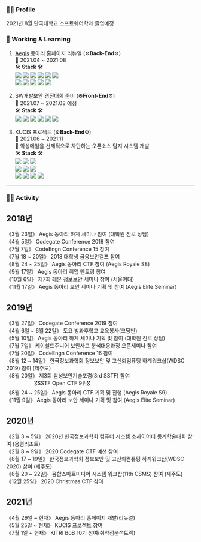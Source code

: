 ### 🙋‍♂️ Profile<br>
2021년 8월 단국대학교 소프트웨어학과 졸업예정<br>

### 🔭 Working & Learning<br>
1. [Aegis](https://dk-aegis.org/xe/) 동아리 홈페이지 리뉴얼 (⚙**Back-End**⚙)<br>
📅 2021.04 ~ 2021.08<br>
🛠 **Stack** 🛠<br>
<img src="https://img.shields.io/badge/HTML-E34F26?style=flat-square&logo=HTML5&logoColor=white"/></a>
<img src="https://img.shields.io/badge/CSS-1572B6?style=flat-square&logo=CSS3&logoColor=white"/></a>
<img src="https://img.shields.io/badge/JavaScript-F7DF1E?style=flat-square&logo=JavaScript&logoColor=white"/></a>
<a href="https://www.typescriptlang.org/" target="_blank"><img src="https://img.shields.io/badge/TypeScript-3178C6?style=flat-square&logo=TypeScript&logoColor=white"/></a>
<a href="https://ko.reactjs.org/" target="_blank"><img src="https://img.shields.io/badge/ReactJS-61DAFB?style=flat-square&logo=React&logoColor=white"/></a>
<a href="https://nextjs.org/" target="_blank"><img src="https://img.shields.io/badge/NextJS-000000?style=flat-square&logo=Next.js&logoColor=white"/></a><br>
<a href="https://nodejs.org/ko/" target="_blank"><img src="https://img.shields.io/badge/NodeJS-339933?style=flat-square&logo=NodeJS&logoColor=white"/></a>
<a href="https://nestjs.com/" target="_blank"><img src="https://img.shields.io/badge/NestJS-E0234E?style=flat-square&logo=NestJS&logoColor=white"/></a>
<a href="https://graphql.org/" target="_blank"><img src="https://img.shields.io/badge/GraphQL-E434AA?style=flat-square&logo=GraphQL&logoColor=white"/></a>
<a href="https://www.postgresql.org/" target="_blank"><img src="https://img.shields.io/badge/PostgreSQL-4169E1?style=flat-square&logo=PostgreSQL&logoColor=white"/></a>
<a href="https://www.docker.com/" target="_blank"><img src="https://img.shields.io/badge/Docker-2496ED?style=flat-square&logo=Docker&logoColor=white"/></a> 

2. SW개발보안 경진대회 준비 (⚙**Front-End**⚙)<br>
📅 2021.07 ~ 2021.08 예정<br>
🛠 **Stack** 🛠<br>
<a href="https://reactnative.dev/" target="_blank"><img src="https://img.shields.io/badge/ReactNative-61DAFB?style=flat-square&logo=React&logoColor=white"/></a> 
<a href="https://developer.android.com/studio/" target="_blank"><img src="https://img.shields.io/badge/Android Studio-3DDC84?style=flat-square&logo=AndroidStudio&logoColor=white"/></a> 
<img src="https://img.shields.io/badge/Python-3776AB?style=flat-square&logo=Python&logoColor=white"/></a>
<a href="https://flask.palletsprojects.com/en/2.0.x/" target="_blank"><img src="https://img.shields.io/badge/Flask-000000?style=flat-square&logo=Flask&logoColor=white"/></a> 
<a href="https://graphql.org/" target="_blank"><img src="https://img.shields.io/badge/GraphQL-E434AA?style=flat-square&logo=GraphQL&logoColor=white"/></a>
<a href="https://www.mysql.com/" target="_blank"><img src="https://img.shields.io/badge/MySQL-4479A1?style=flat-square&logo=MySQL&logoColor=white"/></a>

3. KUCIS 프로젝트 (⚙**Back-End**⚙)<br>
📅 2021.06 ~ 2021.11<br>
📌 악성메일을 선제적으로 차단하는 오픈소스 탐지 시스템 개발<br>
🛠 **Stack** 🛠<br>
<img src="https://img.shields.io/badge/HTML-E34F26?style=flat-square&logo=HTML5&logoColor=white"/></a>
<img src="https://img.shields.io/badge/CSS-1572B6?style=flat-square&logo=CSS3&logoColor=white"/></a>
<img src="https://img.shields.io/badge/JavaScript-F7DF1E?style=flat-square&logo=JavaScript&logoColor=white"/></a><br>
<a href="https://www.typescriptlang.org/" target="_blank"><img src="https://img.shields.io/badge/TypeScript-3178C6?style=flat-square&logo=TypeScript&logoColor=white"/></a>
<a href="https://ko.reactjs.org/" target="_blank"><img src="https://img.shields.io/badge/ReactJS-61DAFB?style=flat-square&logo=React&logoColor=white"/></a>
<a href="https://reactnative.dev/" target="_blank"><img src="https://img.shields.io/badge/ReactNative-61DAFB?style=flat-square&logo=React&logoColor=white"/></a><br>
<img src="https://img.shields.io/badge/Java-007396?style=flat-square&logo=Java&logoColor=white"/></a>
<a href="https://spring.io/projects/spring-boot" target="_blank"><img src="https://img.shields.io/badge/Spring Boot-6DB33F?style=flat-square&logo=SpringBoot&logoColor=white"/></a>
<a href="https://mariadb.com/" target="_blank"><img src="https://img.shields.io/badge/MariaDB-003545?style=flat-square&logo=MariaDB&logoColor=white"/></a>
<a href="https://www.docker.com/" target="_blank"><img src="https://img.shields.io/badge/Docker-2496ED?style=flat-square&logo=Docker&logoColor=white"/></a>
- - -
### 👨‍💻 Activity<br>
## 2018년<br>
《3월 23일》 Aegis 동아리 하계 세미나 참여 (대학원 진로 상담)<br>
《4월 5일》 Codegate Conference 2018 참여<br>
《7월 7일》 CodeEngn Conference 15 참여<br>
《7월 18 ~ 20일》 2018 대학생 금융보안캠프 참여<br>
《8월 24 ~ 25일》 Aegis 동아리 CTF 참여 (Aegis Royale S8)<br>
《9월 17일》 Aegis 동아리 취업 멘토링 참여<br>
《10월 6일》 제7회 레몬 정보보안 세미나 참여 (서울여대)<br>
《11월 17일》 Aegis 동아리 보안 세미나 기획 및 참여 (Aegis Elite Seminar)
## 2019년<br>
《3월 27일》 Codegate Conference 2019 참여<br>
《4월 6일 ~ 6월 22일》 토요 방과후학교 교육봉사(코딩반)<br>
《5월 10일》 Aegis 동아리 하계 세미나 기획 및 참여 (대학원 진로 상담)<br>
《7월 7일》 케이쉴드주니어 보안사고 분석대응과정 오픈세미나 참여<br>
《7월 20일》 CodeEngn Conference 16 참여<br>
《8월 12 ~ 14일》 한국정보과학회 정보보안 및 고신뢰컴퓨팅 하계워크샵(WDSC 2019) 참여 (제주도)<br>
《8월 20일》 제3회 삼성보안기술포럼(3rd SSTF) 참여<br>
&nbsp; &nbsp; &nbsp; &nbsp; &nbsp; &nbsp; &nbsp; &nbsp; &nbsp; &nbsp;🎖SSTF Open CTF 9위🎖<br>
《8월 24 ~ 25일》 Aegis 동아리 CTF 기획 및 진행 (Aegis Royale S9)<br>
《11월 9일》 Aegis 동아리 보안 세미나 기획 및 참여 (Aegis Elite Seminar)<br>
## 2020년<br>
《2월 3 ~ 5일》 2020년 한국정보과학회 컴퓨터 시스템 소사이어티 동계학술대회 참여 (용평리조트)<br>
《2월 8 ~ 9일》 2020 Codegate CTF 예선 참여<br>
《8월 17 ~ 19일》 한국정보과학회 정보보안 및 고신뢰컴퓨팅 하계워크샵(WDSC 2020) 참여 (제주도)<br>
《8월 20 ~ 22일》 융합스마트미디어 시스템 워크샵(11th CSMS) 참여 (제주도)<br>
《12월 25일》 2020 Christmas CTF 참여<br>
## 2021년<br>
《4월 29일 ~ 현재》 Aegis 동아리 홈페이지 개발(리뉴얼)<br>
《5월 25일 ~ 현재》 KUCIS 프로젝트 참여<br>
《7월 1일 ~ 현재》 KITRI BoB 10기 참여(취약점분석트랙)<br>
